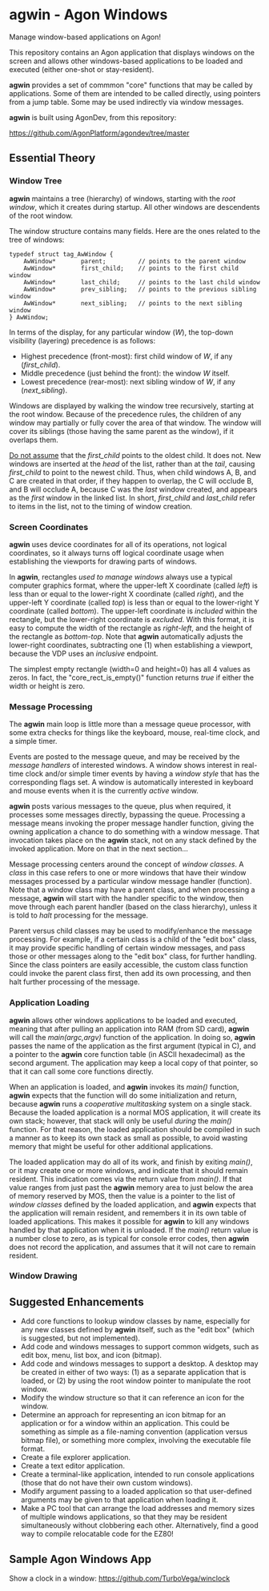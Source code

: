 # <b>agwin</b> - Agon Windows
Manage window-based applications on Agon!

This repository contains an Agon application that displays windows on the screen and allows other windows-based applications to be loaded and executed (either one-shot or stay-resident).

<b>agwin</b> provides a set of commmon "core" functions that may be called by applications. Some of them are intended to be called directly, using pointers from a jump table. Some may be used indirectly via window messages.

<b>agwin</b> is built using AgonDev, from this repository:

https://github.com/AgonPlatform/agondev/tree/master


## Essential Theory

### Window Tree

<b>agwin</b> maintains a tree (hierarchy) of windows, starting with the <i>root window</i>, which it creates during startup. All other windows are descendents of the root window.

The window structure contains many fields. Here are the ones related to the tree of windows:

```
typedef struct tag_AwWindow {
    AwWindow*       parent;         // points to the parent window
    AwWindow*       first_child;    // points to the first child window
    AwWindow*       last_child;     // points to the last child window
    AwWindow*       prev_sibling;   // points to the previous sibling window
    AwWindow*       next_sibling;   // points to the next sibling window
} AwWindow;

```

In terms of the display, for any particular window (<i>W</i>), the top-down visibility (layering) precedence is as follows:

* Highest precedence (front-most): first child window of <i>W</i>, if any (<i>first_child</i>).
* Middle precedence (just behind the front): the window <i>W</i> itself.
* Lowest precedence (rear-most): next sibling window of <i>W</i>, if any (<i>next_sibling</i>).

Windows are displayed by walking the window tree recursively, starting at the root window. Because of the precedence rules, the children of any window may partially or fully cover the area of that window. The window will cover its siblings (those having the same parent as the window), if it overlaps them.

<u>Do not assume</u> that the <i>first_child</i> points to the oldest child. It does not. New windows are inserted at the <i>head</i> of the list, rather than at the <i>tail</i>, causing <i>first_child</i> to point to the newest child. Thus, when child windows A, B, and C are created in that order, if they happen to overlap, the C will occlude B, and B will occlude A, because C was the <i>last</i> window created, and appears as the <i>first</i> window in the linked list. In short, <i>first_child</i> and <i>last_child</i> refer to items in the list, not to the timing of window creation.

### Screen Coordinates

<b>agwin</b> uses device coordinates for all of its operations, not logical coordinates, so it always turns off logical coordinate usage when establishing the viewports for drawing parts of windows.

In <b>agwin</b>, rectangles <i>used to manage windows</i> always use a typical computer graphics format, where the upper-left X coordinate (called <i>left</i>) is less than or equal to the lower-right X coordinate (called <i>right</i>), and the upper-left Y coordinate (called <i>top</i>) is less than or equal to the lower-right Y coordinate (called <i>bottom</i>). The upper-left coordinate is <i>included</i> within the rectangle, but the lower-right coordinate is <i>excluded</i>. With this format, it is easy to compute the width of the rectangle as <i>right-left</i>, and the height of the rectangle as <i>bottom-top</i>. Note that <b>agwin</b> automatically adjusts the lower-right coordinates, subtracting one (1) when establishing a viewport, because the VDP uses an <i>inclusive</i> endpoint.

The simplest empty rectangle (width=0 and height=0) has all 4 values as zeros. In fact, the "core_rect_is_empty()" function returns <i>true</i> if either the width or height is zero.

### Message Processing

The <b>agwin</b> main loop is little more than a message queue processor, with some extra checks for things like the keyboard, mouse, real-time clock, and a simple timer.

Events are posted to the message queue, and may be received by the <i>message handlers</i> of interested windows. A window shows interest in real-time clock and/or simple timer events by having a <i>window style</i> that has the corresponding flags set. A window is automatically interested in keyboard and mouse events when it is the currently <i>active</i> window.

<b>agwin</b> posts various messages to the queue, plus when required, it processes some messages directly, bypassing the queue. Processing a message means invoking the proper message handler function, giving the owning application a chance to do something with a window message. That invocation takes place on the <b>agwin</b> stack, not on any stack defined by the invoked application. More on that in the next section...

Message processing centers around the concept of <i>window classes</i>. A <i>class</i> in this case refers to one or more windows that have their window messages processed by a particular window message handler (function). Note that a window class may have a parent class, and when processing a message, <b>agwin</b> will start with the handler specific to the window, then move through each parent handler (based on the class hierarchy), unless it is told to <i>halt</i> processing for the message.

Parent versus child classes may be used to modify/enhance the message processing. For example, if a certain class is a child of the "edit box" class, it may provide specific handling of certain window messages, and pass those or other messages along to the "edit box" class, for further handling. Since the class pointers are easily accessible, the custom class function could invoke the parent class first, then add its own processing, and then halt further processing of the message.

### Application Loading

<b>agwin</b> allows other windows applications to be loaded and executed, meaning that after pulling an application into RAM (from SD card), <b>agwin</b> will call the <i>main(argc,argv)</i> function of the application. In doing so, <b>agwin</b> passes the name of the application as the first argument (typical in C), and a pointer to the <b>agwin</b> core function table (in ASCII hexadecimal) as the second argument. The application may keep a local copy of that pointer, so that it can call some core functions directly.

When an application is loaded, and <b>agwin</b> invokes its <i>main()</i> function, <b>agwin</b> expects that the function will do some initialization and return, because <b>agwin</b> runs a <i>cooperative multitasking</i> system on a single stack. Because the loaded application is a normal MOS application, it will create its own stack; however, that stack will only be useful <i>during</i> the <i>main()</i> function. For that reason, the loaded application should be compiled in such a manner as to keep its own stack as small as possible, to avoid wasting memory that might be useful for other additional applications.

The loaded application may do all of its work, and finish by exiting <i>main()</i>, or it may create one or more windows, and indicate that it should remain resident. This indication comes via the return value from <i>main()</i>. If that value ranges from just past the <b>agwin</b> memory area to just below the area of memory reserved by MOS, then the value is a pointer to the list of <i>window classes</i> defined by the loaded application, and <b>agwin</b> expects that the application will remain resident, and remembers it in its own table of loaded applications. This makes it possible for <b>agwin</b> to kill any windows handled by that application when it is unloaded. If the <i>main()</i> return value is a number close to zero, as is typical for console error codes, then <b>agwin</b> does not record the application, and assumes that it will not care to remain resident.

### Window Drawing


## Suggested Enhancements

* Add core functions to lookup window classes by name, especially for any new classes defined by <b>agwin</b> itself, such as the "edit box" (which is suggested, but not implemented).
* Add code and windows messages to support common widgets, such as edit box, menu, list box, and icon (bitmap).
* Add code and windows messages to support a desktop. A desktop may be created in either of two ways: (1) as a separate application that is loaded, or (2) by using the root window pointer to manipulate the root window.
* Modify the window structure so that it can reference an icon for the window.
* Determine an approach for representing an icon bitmap for an application or for a window within an application. This could be something as simple as a file-naming convention (application versus bitmap file), or something more complex, involving the executable file format.
* Create a file explorer application.
* Create a text editor application.
* Create a terminal-like application, intended to run console applications (those that do not have their own custom windows).
* Modify argument passing to a loaded application so that user-defined arguments may be given to that application when loading it.
* Make a PC tool that can arrange the load addresses and memory sizes of multiple windows applications, so that they may be resident simultaneously without clobbering each other. Alternatively, find a good way to compile relocatable code for the EZ80!

## Sample Agon Windows App

Show a clock in a window:
https://github.com/TurboVega/winclock

